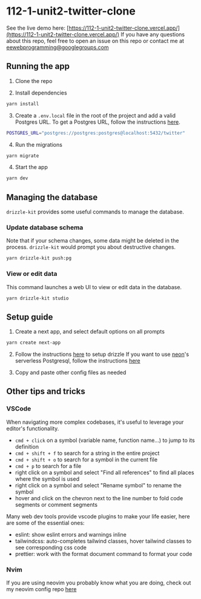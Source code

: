 # 112-1-unit2-twitter-clone

See the live demo here: [https://112-1-unit2-twitter-clone.vercel.app/](https://112-1-unit2-twitter-clone.vercel.app/)
If you have any questions about this repo, feel free to open an issue on this repo or contact me at [eewebprogramming@googlegroups.com](mailto:eewebprogramming@googlegroups.com?subject=twitter-clone%20question)

## Running the app

1. Clone the repo

2. Install dependencies

```bash
yarn install
```

3. Create a `.env.local` file in the root of the project and add a valid Postgres URL. To get a Postgres URL, follow the instructions [here](https://ric2k1.notion.site/Free-postgresql-tutorial-f99605d5c5104acc99b9edf9ab649199?pvs=4).

```bash
POSTGRES_URL="postgres://postgres:postgres@localhost:5432/twitter"
```

4. Run the migrations

```bash
yarn migrate
```

4. Start the app

```bash
yarn dev
```

## Managing the database

`drizzle-kit` provides some useful commands to manage the database.

### Update database schema

Note that if your schema changes, some data might be deleted in the process. `drizzle-kit` would prompt you about destructive changes.

```bash
yarn drizzle-kit push:pg
```

### View or edit data

This command launches a web UI to view or edit data in the database.

```bash
yarn drizzle-kit studio
```

## Setup guide

1. Create a next app, and select default options on all prompts

```bash
yarn create next-app
```

2. Follow the instructions [here](https://orm.drizzle.team/docs/quick-postgresql/node-postgres) to setup drizzle
   If you want to use [neon](https://neon.tech/)'s serverless Postgresql, follow the instructions [here](https://orm.drizzle.team/docs/quick-postgresql/neon)

3. Copy and paste other config files as needed

## Other tips and tricks

### VSCode

When navigating more complex codebases, it's useful to leverage your editor's functionality.

- `cmd + click` on a symbol (variable name, function name...) to jump to its definition
- `cmd + shift + f` to search for a string in the entire project
- `cmd + shift + o` to search for a symbol in the current file
- `cmd + p` to search for a file
- right click on a symbol and select "Find all references" to find all places where the symbol is used
- right click on a symbol and select "Rename symbol" to rename the symbol
- hover and click on the chevron next to the line number to fold code segments or comment segments

Many web dev tools provide vscode plugins to make your life easier, here are some of the essential ones:

- eslint: show eslint errors and warnings inline
- tailwindcss: auto-completes tailwind classes, hover tailwind classes to see corresponding css code
- prettier: work with the format document command to format your code

### Nvim

If you are using neovim you probably know what you are doing, check out my neovim config repo [here](https://github.com/madmaxieee/nvim)
